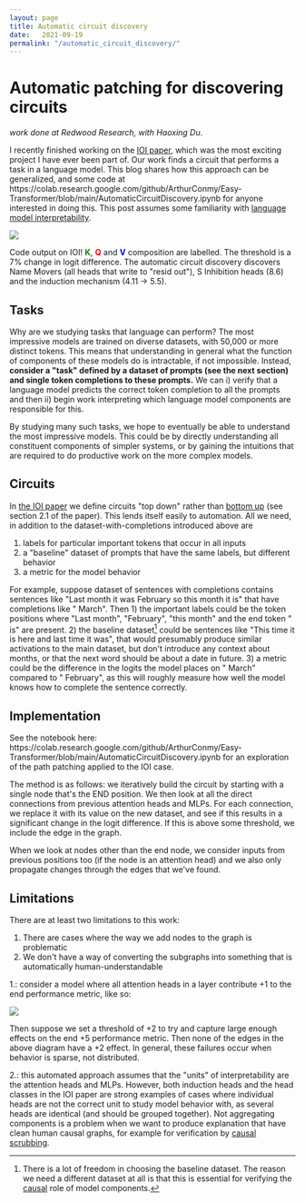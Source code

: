 ```yaml
---
layout: page
title: Automatic circuit discovery
date:   2021-09-19
permalink: "/automatic_circuit_discovery/"
---
```


<h1>Automatic patching for discovering circuits</h1>
<i>work done at Redwood Research, with Haoxing Du</i>.

<p>I recently finished working on the <a href="https://arxiv.org/abs/2211.00593">IOI paper</a>, which was the most exciting project I have ever been part of. Our work finds a circuit that performs a task in a language model. This blog shares how this approach can be generalized, and some code at https://colab.research.google.com/github/ArthurConmy/Easy-Transformer/blob/main/AutomaticCircuitDiscovery.ipynb for anyone interested in doing this. This post assumes some familiarity with <a href="https://transformer-circuits.pub/2021/framework/index.html">language model interpretability</a>.</p>

<img src="https://i.imgur.com/3ONKQBB.png">


Code output on IOI! <b style="color:green;">K</b>, <b style="color:red;">Q</b> and <b style="color:blue;">V</b> composition are labelled. The threshold is a 7% change in logit difference. The automatic circuit discovery discovers Name Movers (all heads that write to "resid out"), S Inhibition heads (8.6) and the induction mechanism (4.11 -> 5.5).

<h2>Tasks</h2>
Why are we studying tasks that language can perform? The most impressive models are trained on diverse datasets, with 50,000 or more distinct tokens. This means that understanding in general what the function of components of these models do is intractable, if not impossible. Instead, <b>consider a "task" defined by a dataset of prompts (see the next section) and single token completions to these prompts.</b> We can i) verify that a language model predicts the correct token completion to all the prompts and then ii) begin work interpreting which language model components are responsible for this.

By studying many such tasks, we hope to eventually be able to understand the most impressive models. This could be by directly understanding all constituent components of simpler systems, or by gaining the intuitions that are required to do productive work on the more complex models.
<h2>Circuits</h2>
In <a href="https://arxiv.org/abs/2211.00593">the IOI paper</a> we define circuits "top down" rather than <a href="https://distill.pub/2020/circuits/zoom-in/">bottom up</a> (see section 2.1 of the paper). This lends itself easily to automation. All we need, in addition to the dataset-with-completions introduced above are 

<ol>
    <li>labels for particular important tokens that occur in all inputs</li>
    <li>a "baseline" dataset of prompts that have the same labels, but different behavior</li>
    <li>a metric for the model behavior</li>
</ol>

For example, suppose dataset of sentences with completions contains sentences like "Last month it was February so this month it is" that have completions like " March". Then 1) the important labels could be the token positions where "Last month", "February", "this month" and the end token " is" are present. 2) the baseline dataset[^fn1] could be sentences like "This time it is here and last time it was", that would presumably produce similar activations to the main dataset, but don't introduce any context about months, or that the next word should be about a date in future. 3) a metric could be the difference in the logits the model places on " March" compared to " February", as this will roughly measure how well the model knows how to complete the sentence correctly.

<h2>Implementation</h2>
See the notebook here: https://colab.research.google.com/github/ArthurConmy/Easy-Transformer/blob/main/AutomaticCircuitDiscovery.ipynb for an exploration of the path patching applied to the IOI case.

The method is as follows: we iteratively build the circuit by starting with a single node that's the END position. We then look at all the direct connections from previous attention heads and MLPs. For each connection, we replace it with its value on the new dataset, and see if this results in a significant change in the logit difference. If this is above some threshold, we include the edge in the graph.

When we look at nodes other than the end node, we consider inputs from previous positions too (if the node is an attention head) and we also only propagate changes through the edges that we've found.
<h2>Limitations</h2>
There are at least two limitations to this work:

1. There are cases where the way we add nodes to the graph is problematic
2. We don't have a way of converting the subgraphs into something that is automatically human-understandable

1.: consider a model where all attention heads in a layer contribute +1 to the end performance metric, like so:

<img src="https://i.imgur.com/LxQ0NCC.png">


Then suppose we set a threshold of +2 to try and capture large enough effects on the end +5 performance metric. Then none of the edges in the above diagram have a +2 effect. In general, these failures occur when behavior is sparse, not distributed.

2.: this automated approach assumes that the "units" of interpretability are the attention heads and MLPs. However, both induction heads and the head classes in the IOI paper are strong examples of cases where individual heads are not the correct unit to study model behavior with, as several heads are identical (and should be grouped together). Not aggregating components is a problem when we want to produce explanation that have clean human causal graphs, for example for verification by <a href="https://static1.squarespace.com/static/6114773bd7f9917b7ae4ef8d/t/6364a036f9da3316ac793f56/1667539011553/causal-scrubbing">causal scrubbing</a>.

[^fn1]: There is a lot of freedom in choosing the baseline dataset. The reason we need a different dataset at all is that this is essential for verifying the <a href="https://en.wikipedia.org/wiki/The_Book_of_Why#Chapter_1:_The_Ladder_of_Causation">causal</a> role of model components.